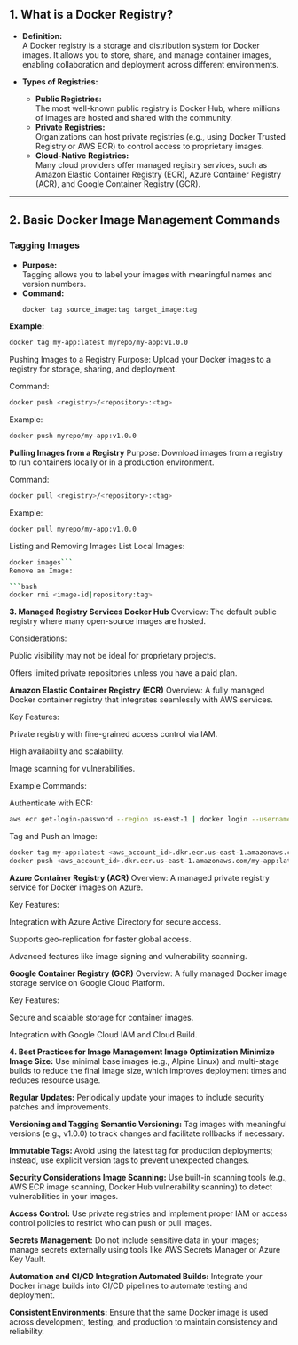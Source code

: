 ## 1. What is a Docker Registry?

- **Definition:**  
  A Docker registry is a storage and distribution system for Docker images. It allows you to store, share, and manage container images, enabling collaboration and deployment across different environments.

- **Types of Registries:**  
  - **Public Registries:**  
    The most well-known public registry is Docker Hub, where millions of images are hosted and shared with the community.
  - **Private Registries:**  
    Organizations can host private registries (e.g., using Docker Trusted Registry or AWS ECR) to control access to proprietary images.
  - **Cloud-Native Registries:**  
    Many cloud providers offer managed registry services, such as Amazon Elastic Container Registry (ECR), Azure Container Registry (ACR), and Google Container Registry (GCR).

---

## 2. Basic Docker Image Management Commands

### Tagging Images
- **Purpose:**  
  Tagging allows you to label your images with meaningful names and version numbers.
- **Command:**
  ```bash
  docker tag source_image:tag target_image:tag
  ```

**Example:**

```bash
docker tag my-app:latest myrepo/my-app:v1.0.0
```
Pushing Images to a Registry
Purpose:
Upload your Docker images to a registry for storage, sharing, and deployment.

Command:

```bash
docker push <registry>/<repository>:<tag>
```
Example:

```bash
docker push myrepo/my-app:v1.0.0
```

**Pulling Images from a Registry**
Purpose:
Download images from a registry to run containers locally or in a production environment.

Command:

```bash
docker pull <registry>/<repository>:<tag>
```
Example:

```bash
docker pull myrepo/my-app:v1.0.0
```
Listing and Removing Images
List Local Images:

```bash
docker images```
Remove an Image:

```bash
docker rmi <image-id|repository:tag>
```

**3. Managed Registry Services
Docker Hub**
Overview:
The default public registry where many open-source images are hosted.

Considerations:

Public visibility may not be ideal for proprietary projects.

Offers limited private repositories unless you have a paid plan.

**Amazon Elastic Container Registry (ECR)**
Overview:
A fully managed Docker container registry that integrates seamlessly with AWS services.

Key Features:

Private registry with fine-grained access control via IAM.

High availability and scalability.

Image scanning for vulnerabilities.

Example Commands:

Authenticate with ECR:

```bash
aws ecr get-login-password --region us-east-1 | docker login --username AWS --password-stdin <aws_account_id>.dkr.ecr.us-east-1.amazonaws.com
```
Tag and Push an Image:

```bash
docker tag my-app:latest <aws_account_id>.dkr.ecr.us-east-1.amazonaws.com/my-app:latest
docker push <aws_account_id>.dkr.ecr.us-east-1.amazonaws.com/my-app:latest
```

**Azure Container Registry (ACR)**
Overview:
A managed private registry service for Docker images on Azure.

Key Features:

Integration with Azure Active Directory for secure access.

Supports geo-replication for faster global access.

Advanced features like image signing and vulnerability scanning.

**Google Container Registry (GCR)**
Overview:
A fully managed Docker image storage service on Google Cloud Platform.

Key Features:

Secure and scalable storage for container images.

Integration with Google Cloud IAM and Cloud Build.

**4. Best Practices for Image Management
Image Optimization**
**Minimize Image Size:**
Use minimal base images (e.g., Alpine Linux) and multi-stage builds to reduce the final image size, which improves deployment times and reduces resource usage.

**Regular Updates:**
Periodically update your images to include security patches and improvements.

**Versioning and Tagging
Semantic Versioning:**
Tag images with meaningful versions (e.g., v1.0.0) to track changes and facilitate rollbacks if necessary.

**Immutable Tags:**
Avoid using the latest tag for production deployments; instead, use explicit version tags to prevent unexpected changes.

**Security Considerations
Image Scanning:**
Use built-in scanning tools (e.g., AWS ECR image scanning, Docker Hub vulnerability scanning) to detect vulnerabilities in your images.

**Access Control:**
Use private registries and implement proper IAM or access control policies to restrict who can push or pull images.

**Secrets Management:**
Do not include sensitive data in your images; manage secrets externally using tools like AWS Secrets Manager or Azure Key Vault.

**Automation and CI/CD Integration
Automated Builds:**
Integrate your Docker image builds into CI/CD pipelines to automate testing and deployment.

**Consistent Environments:**
Ensure that the same Docker image is used across development, testing, and production to maintain consistency and reliability.